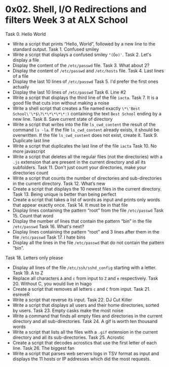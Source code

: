 # 0x02. Shell, I/O Redirections and filters Week 3 at ALX School
Task 0. Hello World
- Write a script that prints “Hello, World”, followed by a new line to the standard output.
Task 1. Confused smiley
- Write a script that displays a confused smiley `"(Ôo)'`.
Task 2. Let's display a file
- Display the content of the `/etc/passwd` file.
Task 3. What about 2?
- Display the content of `/etc/passwd` and `/etc/hosts` file.
Task 4. Last lines of a file
- Display the last 10 lines of `/etc/passwd` 
Task 5. I'd prefer the first ones actually
- Display the last 10 lines of `/etc/passwd`
Task 6. Line #2 
- Write a script that displays the third line of the file `iacta`. 
Task 7. It is a good file that cuts iron without making a noise
- Write a shell script that creates a file named exactly `\*\'Best School\'\*$\?\*\*\*\*\*:)` containing the text `Best School` ending by a new line. 
Task 8. Save current state of directory 
- Write a script that writes into the file `ls_cwd_content` the result of the command `ls -la`. If the file `ls_cwd_content` already exists, it should be overwritten. If the file `ls_cwd_content` does not exist, create it. 
Task 9. Duplicate last line
- Write a script that duplicates the last line of the file `iacta`
Task 10. No more javascript
- Write a script that deletes all the regular files (not the directories) with a `.js` extension that are present in the current directory and all its subfolders.
Task 11. Don't just count your directories, make your directories count
- Write a script that counts the number of directories and sub-directories in the current directory.
Task 12. What’s new
- Create a script that displays the 10 newest files in the current directory.
Task 13. Being unique is better than being perfect
- Create a script that takes a list of words as input and prints only words that appear exactly once.
Task 14. It must be in that file
- Display lines containing the pattern “root” from the file `/etc/passwd`
Task 15. Count that word
- Display the number of lines that contain the pattern “bin” in the file  `/etc/passwd`
Task 16. What's next?
- Display lines containing the pattern “root” and 3 lines after them in the file `/etc/passwd`
Task 17. I hate bins
- Display all the lines in the file `/etc/passwd` that do not contain the pattern “bin”. 
 
Task 18. Letters only please
- Display all lines of the file `/etc/ssh/sshd_config` starting with a letter.
Task 19. A to Z
- Replace all characters `A` and `c` from input to `Z` and `e` respectively.
Task 20. Without C, you would live in hiago
- Create a script that removes all letters `c` and `C` from input.
Task 21. esreveR
- Write a script that reverse its input.
Task 22. DJ Cut Killer
- Write a script that displays all users and their home directories, sorted by users.
Task 23. Empty casks make the most noise
- Write a command that finds all empty files and directories in the current directory and all sub-directories.
Task 24. A gif is worth ten thousand words
- Write a script that lists all the files with a `.gif` extension in the current directory and all its sub-directories.
Task 25. Acrostic
- Create a script that decodes acrostics that use the first letter of each line.
Task 26. The biggest fan
- Write a script that parses web servers logs in TSV format as input and displays the 11 hosts or IP addresses which did the most requests.
